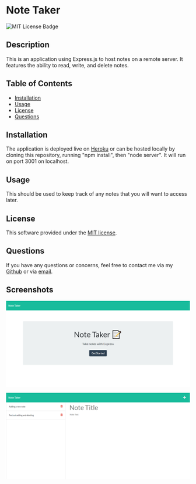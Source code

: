 # Note Taker

  ![MIT License Badge](https://img.shields.io/badge/License-MIT-blue)

  ## Description

  This is an application using Express.js to host notes on a remote server.  It features the ability to read, write, and delete notes.

  ## Table of Contents

  - [Installation](#installation)
  - [Usage](#usage)
  - [License](#license)
  - [Questions](#questions)

  ## Installation

  The application is deployed live on [Heroku](https://desolate-retreat-85020.herokuapp.com) or can be hosted locally by cloning this repository, running "npm install", then "node server".  It will run on port 3001 on localhost.

  ## Usage

  This should be used to keep track of any notes that you will want to access later.

  ## License

  This software provided under the [MIT license](LICENSE.txt).
  

  ## Questions

  If you have any questions or concerns, feel free to contact me via my [Github](https://github.com/zk229) or via [email](mailto:zkirsche229@gmail.com).
  
  ## Screenshots
  
  ![Screenshot of the landing page](./public/assets/img/img-1.png)
  
  ![Screenshot of the note app](./public/assets/img/img-2.png)
